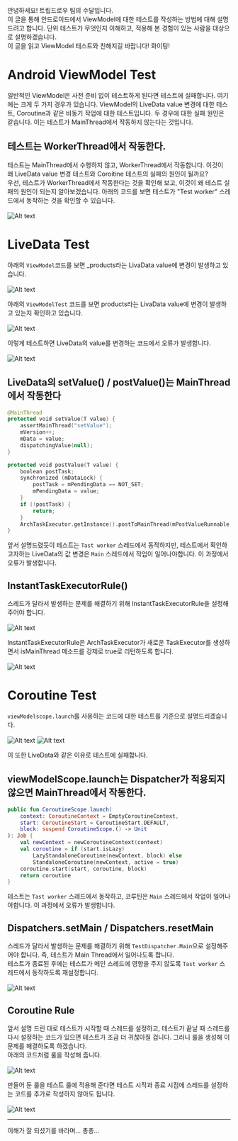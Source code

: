 안녕하세요! 트립드로우 팀의 수달입니다.  
이 글을 통해 안드로이드에서 ViewModel에 대한 테스트를 작성하는 방법에 대해 설명드려고 합니다. 단위 테스트가 무엇인지 이해하고, 적용해 본 경험이 있는 사람을 대상으로 설명하겠습니다.  
이 글을 읽고 ViewModel 테스트와 친해지길 바랍니다! 화이팅!

# Android ViewModel Test

일반적인 ViewModel은 사전 준비 없이 테스트하게 된다면 테스트에 실패합니다. 여기에는 크게 두 가지 경우가 있습니다. ViewModel의 LiveData value 변경에 대한 테스트, Coroutine과 같은 비동기 작업에 대한 테스트입니다. 두 경우에 대한 실패 원인은 같습니다. 이는 테스트가 MainThread에서 작동하지 않는다는 것입니다.

## 테스트는 WorkerThread에서 작동한다.

테스트는 MainThread에서 수행하지 않고, WorkerThread에서 작동합니다. 이것이 왜 LiveData value 변경 테스트와 Coroitine 테스트의 실패의 원인이 될까요?  
우선, 테스트가 WorkerThread에서 작동한다는 것을 확인해 보고, 이것이 왜 테스트 실패의 원인이 되는지 알아보겠습니다. 아래의 코드를 보면 테스트가 "Test worker" 스레드에서 동작하는 것을 확인할 수 있습니다.  
<br>![Alt text](image.png)<br>

# LiveData Test

아래의 `ViewModel`코드를 보면 \_products라는 LivaData value에 변경이 발생하고 있습니다.  
<br>![Alt text](image-1.png)<br>

아래의 `ViewModelTest` 코드를 보면 products라는 LivaData value에 변경이 발생하고 있는지 확인하고 있습니다.  
<br>![Alt text](image-2.png)<br>

이렇게 테스트하면 LiveData의 value를 변경하는 코드에서 오류가 발생합니다.  
<br>![Alt text](image-3.png)<br>

## LiveData의 setValue() / postValue()는 MainThread에서 작동한다

```kotlin
@MainThread
protected void setValue(T value) {
    assertMainThread("setValue");
    mVersion++;
    mData = value;
    dispatchingValue(null);
}

protected void postValue(T value) {
    boolean postTask;
    synchronized (mDataLock) {
        postTask = mPendingData == NOT_SET;
        mPendingData = value;
    }
    if (!postTask) {
        return;
    }
    ArchTaskExecutor.getInstance().postToMainThread(mPostValueRunnable);
}
```

앞서 설명드렸듯이 테스트는 `Tast worker` 스레드에서 동작하지만, 테스트에서 확인하고자하는 LiveData의 값 변경은 `Main` 스레드에서 작업이 일어나야합니다. 이 과정에서 오류가 발생합니다.

## InstantTaskExecutorRule()

스레드가 달라서 발생하는 문제를 해결하기 위해 InstantTaskExecutorRule을 설정해주어야 합니다.  
<br>![Alt text](image-4.png)<br>

InstantTaskExecutorRule은 ArchTaskExecutor가 새로운 TaskExecutor를 생성하면서 isMainThread 메소드를 강제로 true로 리턴하도록 합니다.  
<br>![Alt text](image-5.png)<br>

# Coroutine Test

`viewModelscope.launch`를 사용하는 코드에 대한 테스트를 기준으로 설명드리겠습니다.  
<br>![Alt text](image-6.png)
![Alt text](image-7.png)<br>

이 또한 LiveData와 같은 이유로 테스트에 실패합니다.

## viewModelScope.launch는 Dispatcher가 적용되지 않으면 MainThread에서 작동한다.

```kotlin
public fun CoroutineScope.launch(
    context: CoroutineContext = EmptyCoroutineContext,
    start: CoroutineStart = CoroutineStart.DEFAULT,
    block: suspend CoroutineScope.() -> Unit
): Job {
    val newContext = newCoroutineContext(context)
    val coroutine = if (start.isLazy)
        LazyStandaloneCoroutine(newContext, block) else
        StandaloneCoroutine(newContext, active = true)
    coroutine.start(start, coroutine, block)
    return coroutine
}
```

테스트는 `Tast worker` 스레드에서 동작하고, 코루틴은 `Main` 스레드에서 작업이 일어나야합니다. 이 과정에서 오류가 발생합니다.

## Dispatchers.setMain / Dispatchers.resetMain

스레드가 달라서 발생하는 문제를 해결하기 위해 `TestDispatcher.Main`으로 설정해주어야 합니다. 즉, 테스트가 Main Thread에서 일어나도록 합니다.  
테스트가 종료된 후에는 테스트가 메인 스레드에 영향을 주지 않도록 `Tast worker` 스레드에서 동작하도록 재설정합니다.  
<br>![Alt text](image-8.png)<br>

## Coroutine Rule

앞서 설명 드린 대로 테스트가 시작할 때 스레드를 설정하고, 테스트가 끝날 때 스레드를 다시 설정하는 코드가 있으면 테스트가 조금 더 귀찮아질 겁니다. 그러니 룰을 생성해 이 문제를 해결하도록 하겠습니다.  
아래의 코드처럼 룰을 작성해 줍니다.  
<br>![Alt text](image-9.png)<br>

만들어 둔 룰을 테스트 룰에 적용해 준다면 테스트 시작과 종료 시점에 스레드를 설정하는 코드를 추가로 작성하지 않아도 됩니다.  
<br>![Alt text](image-10.png)<br>

---

이해가 잘 되셨기를 바라며... 총총...
